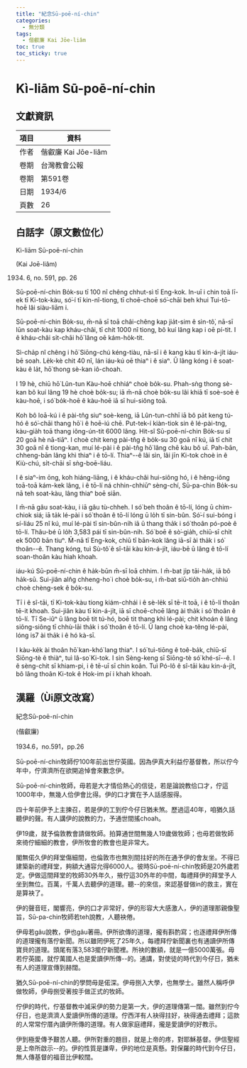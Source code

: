 ```yaml
---
title: "紀念Sū-poē-ní-chin"
categories:
  - 無分類
tags:
  - 偕叡廉 Kai Jōe-liâm
toc: true
toc_sticky: true
---
```


# Kì-liām Sū-poē-ní-chin

## 文獻資訊

| 項目 | 資料 |
|---|---|
| 作者 | 偕叡廉 Kai Jōe-liâm |
| 卷期 | 台灣教會公報 |
| 卷期 | 第591卷 |
| 日期 | 1934/6 |
| 頁數 | 26 |

## 白話字（原文數位化）

Kì-liām Sū-poē-ní-chin

(Kai Joē-liâm)

1934. 6, no. 591, pp. 26

Sū-poē-ní-chin Bo̍k-su tī 100 nî chêng chhut-sì tī Eng-kok. In-uī i chin toā lī-ek tī Ki-tok-kàu, só͘-í tī kin-nî-tiong, tī choē-choē só͘-chāi beh khui Tui-tō-hoē lâi siàu-liām i.

Sū-poē-ní-chin Bo̍k-su, m̄-nā sī toā châi-chêng kap jia̍t-sim ê sìn-tô͘, nā-sī lūn soat-kàu kap kháu-châi, tī chit 1000 nî tiong, bô kuí lâng kap i oē pí-tit. I ê kháu-châi si̍t-chāi hō͘ lâng oē kám-ho̍k-tit.

Sì-cha̍p nî chêng i hō͘ Siōng-chú kéng-tiàu, nā-sī i ê kang kàu tī kin-á-ji̍t iáu-bē soah. Le̍k-kè chit 40 nî, lán iáu-kú oē thiaⁿ i ê siaⁿ. Ū lâng kóng i ê soat-kàu ê la̍t, hō͘ thong sè-kan iô-choah.

I 19 hè, chiū hō͘ Lûn-tun Kàu-hoē chhiáⁿ choè bo̍k-su. Phah-sǹg thong sè-kan bô kuí lâng 19 hè choè bo̍k-su; iā m̄-nā choè bo̍k-su lâi khiā tī soè-soè ê kàu-hoē, i só͘ bo̍k-hoē ê kàu-hoē iā sī hui-siông toā.

Koh bô loā-kú i ê pài-tn̂g siuⁿ soè-keng, iā Lûn-tun-chhī iā bô pa̍t keng tú-hó ê só͘-chāi thang hō͘ i ê hoē-iú chē. Put-tek-í kiàn-tiok sin ê lé-pài-tng, kàu-gia̍h toā thang iông-ún-tit 6000 lâng. Hit-sî Sū-poē-ní-chin Bo̍k-su sī 20 goā hè nā-tiāⁿ. I choè chit keng pài-tn̂g ê bo̍k-su 30 goā nî kú, iā tī chit 30 goā nî ê tiong-kan, muí lé-pài i ê pài-tn̂g hō͘ lâng chē kàu bô uī. Pah-bān, chheng-bān lâng khì thiaⁿ i ê tō-lí. Thiaⁿ--ê lâi sìn, lâi jīn Ki-tok choè in ê Kiù-chú, si̍t-chāi sī sǹg-boē-liáu.

I ê siaⁿ-im ōng, koh hiáng-liāng, i ê kháu-châi hui-siông hó, i ê hêng-iông toā-toā kám-kek lâng, i ê tō-lí ná chhin-chhiūⁿ sèng-chí, Sū-pa-chin Bo̍k-su nā teh soat-kàu, lâng thiaⁿ boē siān.

I m̄-nā gâu soat-kàu, i iā gâu tù-chheh. I só͘ beh thoân ê tō-lí, lóng ū chim-chiok siá; iā ta̍k lé-pài i só͘ thoân ê tō-lí lóng ū lo̍h tī sin-bûn. Só͘-í sui-bóng i sí-liáu 25 nî kú, muí lé-pài tī sin-bûn-ni̍h iā ū thang tha̍k i só͘ thoân pó-poè ê tō-lí. Thâu-bé ū lo̍h 3,583 pái tī sin-bûn-nih. Só͘ boē ê sò͘-gia̍h, chiū-sī chi̍t ek 5000 bān tiuⁿ. M̄-nā tī Eng-kok, chiū tī bān-kok lâng iā-sī ài tha̍k i só͘ thoân--ê. Thang kóng, tuì Sù-tô͘ ê sî-tāi kàu kin-á-ji̍t, iáu-bē ū lâng ê tō-lí soan-thoân kàu hiah khoah.

iáu-kú Sū-poē-ní-chin ê ha̍k-būn m̄-sī loā chhim. I m̄-bat ji̍p tāi-ha̍k, iā bô ha̍k-sū. Sui-jiân aln̂g chheng-ho͘ i choè bo̍k-su, i m̄-bat siū-tio̍h àn-chhiú choè chèng-sek ê bo̍k-su.

Tī i ê sî-tāi, tī Ki-tok-kàu tiong kiám-chhái i ê sè-le̍k sī tē-it toā, i ê tō-lí thoân tē-it khoah. Sui-jiân kàu tī kin-á-ji̍t, iā sī choē-choē lâng ài tha̍k i só͘ thoân ê tō-lí. Tī Se-iûⁿ ū lâng boē tit tú-hó, boē tit thang khì lé-pài; chit khoán ê lâng siông-siông tī chhù-lāi tha̍k i só͘ thoân ê tō-lí. Ū lang choè ka-têng lé-pài, lóng is7 ài tha̍k i ê hó kà-sī.

I kàu-ke̍k ài thoân hō͘ kan-khó͘ lang thiaⁿ. I só͘ tuì-tiōng ê toê-ba̍k, chiū-sī Siōng-tè ê thiàⁿ, tuì Iâ-so͘ Ki-tok. I sìn Sèng-keng sī Siōng-tè só͘ khé-sī--ê. I ê sèng-chit sī khiam-pi, i ê tē-uī sī chin koân. Tuì Pó-lô ê sî-tāi kàu kin-á-ji̍t, bô lâng thoân Ki-tok ê Hok-im pí i khah khoah.

## 漢羅（Ùi原文改寫）

紀念Sū-poē-ní-chin

(偕叡廉)

1934.6，no.591，pp.26

Sū-poē-ní-chin牧師佇100年前出世佇英國。因為伊真大利益佇基督教，所以佇今年中，佇濟濟所在欲開追悼會來數念伊。

Sū-poē-ní-chin牧師，毋若是大才情佮熱心的信徒，若是論說教佮口才，佇這1000年中，無幾人佮伊會比得。伊的口才實在予人話感服得。

四十年前伊予上主揀召，若是伊的工到佇今仔日猶未煞。歷過這40年，咱猶久話聽伊的聲。有人講伊的說教的力，予通世間搖choah。

伊19歲，就予倫敦教會請做牧師。拍算通世間無幾人19歲做牧師；也毋若做牧師來徛佇細細的教會，伊所牧會的教會也是非常大。

閣無偌久伊的拜堂傷細間，也倫敦市也無別間拄好的所在通予伊的會友坐。不得已建築新的禮拜堂，夠額大通容允得6000人。彼時Sū-poē-ní-chin牧師是20外歲若定。伊做這間拜堂的牧師30外年久，掖佇這30外年的中間，每禮拜伊的拜堂予人坐到無位。百萬，千萬人去聽伊的道理。聽--的來信，來認基督做in的救主，實在是算袂了。

伊的聲音旺，閣響亮，伊的口才非常好，伊的形容大大感激人，伊的道理那親像聖旨，Sū-pa-chin牧師若teh說教，人聽袂倦。

伊毋若gâu說教，伊也gâu著冊。伊所欲傳的道理，攏有斟酌寫；也逐禮拜伊所傳的道理攏有落佇新聞。所以雖罔伊死了25年久，每禮拜佇新聞裏也有通讀伊所傳寶貝的道理。頭尾有落3,583擺佇新聞裡。所袂的數額，就是一億5000萬張。毋若佇英國，就佇萬國人也是愛讀伊所傳--的。通講，對使徒的時代到今仔日，猶未有人的道理宣傳到赫闊。

猶久Sū-poē-ní-chin的學問毋是偌深。伊毋捌入大學，也無學士。雖然人稱呼伊做牧師，伊毋捌受著按手做正式的牧師。

佇伊的時代，佇基督教中減采伊的勢力是第一大，伊的道理傳第一闊。雖然到佇今仔日，也是濟濟人愛讀伊所傳的道理。佇西洋有人袂得拄好，袂得通去禮拜；這款的人常常佇厝內讀伊所傳的道理。有人做家庭禮拜，攏是愛讀伊的好教示。

伊到極愛傳予艱苦人聽。伊所對重的題目，就是上帝的疼，對耶穌基督。伊信聖經是上帝所啟示--的。伊的性質是謙卑，伊的地位是真懸。對保羅的時代到今仔日，無人傳基督的福音比伊較闊。
